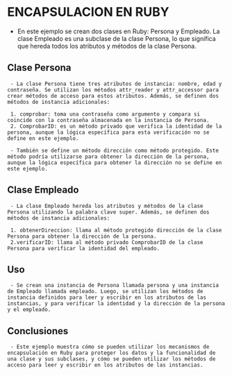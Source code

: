 # ENCAPSULACION EN RUBY

  * En este ejemplo se crean dos clases en Ruby: Persona y Empleado. La clase Empleado es una subclase de la clase Persona, lo que significa que hereda todos los atributos y métodos de la clase Persona.

## Clase Persona
     - La clase Persona tiene tres atributos de instancia: nombre, edad y contraseña. Se utilizan los métodos attr_reader y attr_accessor para crear métodos de acceso para estos atributos. Además, se definen dos métodos de instancia adicionales:

     1. comprobar: toma una contraseña como argumento y compara si coincide con la contraseña almacenada en la instancia de Persona.
     2. ComprobarID: es un método privado que verifica la identidad de la persona, aunque la lógica específica para esta verificación no se define en este ejemplo.

     - También se define un método dirección como método protegido. Este método podría utilizarse para obtener la dirección de la persona, aunque la lógica específica para obtener la dirección no se define en este ejemplo.

## Clase Empleado
     - La clase Empleado hereda los atributos y métodos de la clase Persona utilizando la palabra clave super. Además, se definen dos métodos de instancia adicionales:

     1. obtenerDireccion: llama al método protegido dirección de la clase Persona para obtener la dirección de la persona.
     2.verificarID: llama al método privado ComprobarID de la clase Persona para verificar la identidad del empleado.
## Uso
     - Se crean una instancia de Persona llamada persona y una instancia de Empleado llamada empleado. Luego, se utilizan los métodos de instancia definidos para leer y escribir en los atributos de las instancias, y para verificar la identidad y la dirección de la persona y el empleado.

## Conclusiones
     - Este ejemplo muestra cómo se pueden utilizar los mecanismos de encapsulación en Ruby para proteger los datos y la funcionalidad de una clase y sus subclases, y cómo se pueden utilizar los métodos de acceso para leer y escribir en los atributos de las instancias.
